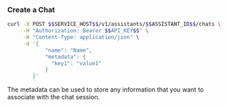 ### Create a Chat

```bash
curl -X POST $$SERVICE_HOST$$/v1/assistants/$$ASSISTANT_ID$$/chats \
     -H "Authorization: Bearer $$API_KEY$$" \
     -H "Content-Type: application/json" \
     -d '{
            "name": "Name",
            "metadata": {
              "key1": "value1"
            }
        }'
```

The metadata can be used to store any information that you want to associate with the chat session.

